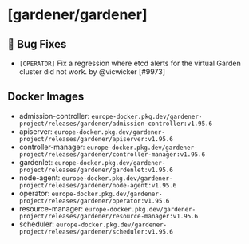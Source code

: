# [gardener/gardener]

## 🐛 Bug Fixes

- `[OPERATOR]` Fix a regression where etcd alerts for the virtual Garden cluster did not work. by @vicwicker [#9973]

## Docker Images
- admission-controller: `europe-docker.pkg.dev/gardener-project/releases/gardener/admission-controller:v1.95.6`
- apiserver: `europe-docker.pkg.dev/gardener-project/releases/gardener/apiserver:v1.95.6`
- controller-manager: `europe-docker.pkg.dev/gardener-project/releases/gardener/controller-manager:v1.95.6`
- gardenlet: `europe-docker.pkg.dev/gardener-project/releases/gardener/gardenlet:v1.95.6`
- node-agent: `europe-docker.pkg.dev/gardener-project/releases/gardener/node-agent:v1.95.6`
- operator: `europe-docker.pkg.dev/gardener-project/releases/gardener/operator:v1.95.6`
- resource-manager: `europe-docker.pkg.dev/gardener-project/releases/gardener/resource-manager:v1.95.6`
- scheduler: `europe-docker.pkg.dev/gardener-project/releases/gardener/scheduler:v1.95.6`
